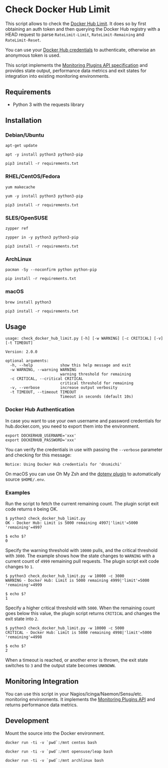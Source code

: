 # Check Docker Hub Limit

This script allows to check the [Docker Hub Limit](https://docs.docker.com/docker-hub/download-rate-limit/#how-can-i-check-my-current-rate).
It does so by first obtaining an auth token and then querying the Docker Hub registry with a HEAD request to parse `RateLimit-Limit`, `RateLimit-Remaining` and `RateLimit-Reset`.

You can use your [Docker Hub credentials](#docker-hub-authentication) to authenticate, otherwise an anonymous token is used. 

This script implements the [Monitoring Plugins API specification](https://www.monitoring-plugins.org/doc/guidelines.html) and provides state output, performance data metrics and exit states for integration into existing monitoring environments. 

## Requirements

* Python 3 with the requests library 

## Installation

### Debian/Ubuntu

```shell
apt-get update

apt -y install python3 python3-pip

pip3 install -r requirements.txt
```

### RHEL/CentOS/Fedora

```shell
yum makecache

yum -y install python3 python3-pip

pip3 install -r requirements.txt
```

### SLES/OpenSUSE

```shell
zypper ref

zypper in -y python3 python3-pip

pip3 install -r requirements.txt
```

### ArchLinux

```shell
pacman -Sy --noconfirm python python-pip

pip install -r requirements.txt
```

### macOS

```shell
brew install python3 

pip3 install -r requirements.txt
```

## Usage

```
usage: check_docker_hub_limit.py [-h] [-w WARNING] [-c CRITICAL] [-v] [-t TIMEOUT]

Version: 2.0.0

optional arguments:
  -h, --help            show this help message and exit
  -w WARNING, --warning WARNING
                        warning threshold for remaining
  -c CRITICAL, --critical CRITICAL
                        critical threshold for remaining
  -v, --verbose         increase output verbosity
  -t TIMEOUT, --timeout TIMEOUT
                        Timeout in seconds (default 10s)
```

### Docker Hub Authentication

In case you want to use your own username and password credentials for hub.docker.com,
you need to export them into the environment.

```
export DOCKERHUB_USERNAME='xxx'
export DOCKERHUB_PASSWORD='xxx'
```

You can verify the credentials in use with passing the `--verbose` parameter and checking
for this message:

```
Notice: Using Docker Hub credentials for 'dnsmichi'
```

On macOS you can use Oh My Zsh and the [dotenv plugin](https://github.com/ohmyzsh/ohmyzsh/tree/master/plugins/dotenv)
to automatically source `$HOME/.env`.

### Examples

Run the script to fetch the current remaining count. The plugin script exit code returns `0` being OK.

```
$ python3 check_docker_hub_limit.py
OK - Docker Hub: Limit is 5000 remaining 4997|'limit'=5000 'remaining'=4997

$ echo $?
0
```

Specify the warning threshold with `10000` pulls, and the critical threshold with `3000`.
The example shows how the state changes to `WARNING` with a current count of `4999` remaining
pull requests. The plugin script exit code changes to `1`.

```
$ python3 check_docker_hub_limit.py -w 10000 -c 3000
WARNING - Docker Hub: Limit is 5000 remaining 4999|'limit'=5000 'remaining'=4999

$ echo $?
1
```

Specify a higher critical threshold with `5000`. When the remaining count goes below this value,
the plugin script returns `CRITICAL` and changes the exit state into `2`.

```
$ python3 check_docker_hub_limit.py -w 10000 -c 5000
CRITICAL - Docker Hub: Limit is 5000 remaining 4998|'limit'=5000 'remaining'=4998

$ echo $?
2
```

When a timeout is reached, or another error is thrown, the exit state switches to `3` and the output state becomes `UNKNOWN`.

## Monitoring Integration

You can use this script in your Nagios/Icinga/Naemon/Sensu/etc. monitoring environments.
It implements the [Monitoring Plugins API](https://www.monitoring-plugins.org/doc/guidelines.html)
and returns performance data metrics. 

## Development

Mount the source into the Docker environment. 

```
docker run -ti -v `pwd`:/mnt centos bash
```

```
docker run -ti -v `pwd`:/mnt opensuse/leap bash
```

```
docker run -ti -v `pwd`:/mnt archlinux bash
```

